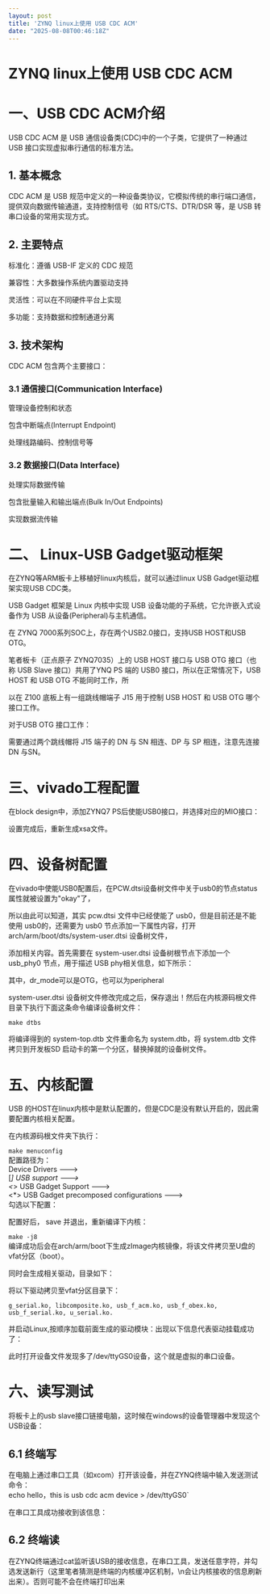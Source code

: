 ```yaml
---
layout: post
title: 'ZYNQ linux上使用 USB CDC ACM'
date: "2025-08-08T00:46:18Z"
---
```

ZYNQ linux上使用 USB CDC ACM
=========================

一、USB CDC ACM介绍
===============

USB CDC ACM 是 USB 通信设备类(CDC)中的一个子类，它提供了一种通过 USB 接口实现虚拟串行通信的标准方法。

1\. 基本概念
--------

CDC ACM 是 USB 规范中定义的一种设备类协议，它模拟传统的串行端口通信，提供双向数据传输通道，支持控制信号（如 RTS/CTS、DTR/DSR 等，是 USB 转串口设备的常用实现方式。

2\. 主要特点
--------

标准化：遵循 USB-IF 定义的 CDC 规范

兼容性：大多数操作系统内置驱动支持

灵活性：可以在不同硬件平台上实现

多功能：支持数据和控制通道分离

3\. 技术架构
--------

CDC ACM 包含两个主要接口：

### 3.1 通信接口(Communication Interface)

管理设备控制和状态

包含中断端点(Interrupt Endpoint)

处理线路编码、控制信号等

### 3.2 数据接口(Data Interface)

处理实际数据传输

包含批量输入和输出端点(Bulk In/Out Endpoints)

实现数据流传输

二、 Linux-USB Gadget驱动框架
=======================

在ZYNQ等ARM板卡上移植好linux内核后，就可以通过linux USB Gadget驱动框架实现USB CDC类。

USB Gadget 框架是 Linux 内核中实现 USB 设备功能的子系统，它允许嵌入式设备作为 USB 从设备(Peripheral)与主机通信。

在 ZYNQ 7000系列SOC上，存在两个USB2.0接口，支持USB HOST和USB OTG。

笔者板卡（正点原子 ZYNQ7035）上的 USB HOST 接口与 USB OTG 接口（也称 USB Slave 接口）共用了YNQ PS 端的 USB0 接口，所以在正常情况下，USB HOST 和 USB OTG 不能同时工作，所

以在 Z100 底板上有一组跳线帽端子 J15 用于控制 USB HOST 和 USB OTG 哪个接口工作。

对于USB OTG 接口工作：

需要通过两个跳线帽将 J15 端子的 DN 与 SN 相连、DP 与 SP 相连，注意先连接 DN 与SN。

三、vivado工程配置
============

在block design中，添加ZYNQ7 PS后使能USB0接口，并选择对应的MIO接口：  
  
  
设置完成后，重新生成xsa文件。

四、设备树配置
=======

在vivado中使能USB0配置后，在PCW.dtsi设备树文件中关于usb0的节点status 属性就被设置为"okay"了，

所以由此可以知道，其实 pcw.dtsi 文件中已经使能了 usb0，但是目前还是不能使用 usb0的，还需要为 usb0 节点添加一下属性内容，打开 arch/arm/boot/dts/system-user.dtsi 设备树文件，

添加相关内容。首先需要在 system-user.dtsi 设备树根节点下添加一个 usb\_phy0 节点，用于描述 USB phy相关信息，如下所示：

其中，dr\_mode可以是OTG，也可以为peripheral

system-user.dtsi 设备树文件修改完成之后，保存退出！然后在内核源码根文件目录下执行下面这条命令编译设备树文件：

`make dtbs`

将编译得到的 system-top.dtb 文件重命名为 system.dtb，将 system.dtb 文件拷贝到开发板SD 启动卡的第一个分区，替换掉就的设备树文件。

五、内核配置
======

USB 的HOST在linux内核中是默认配置的，但是CDC是没有默认开启的，因此需要配置内核相关配置。

在内核源码根文件夹下执行：

`make menuconfig`  
配置路径为：  
Device Drivers --->  
\[_\] USB support --->  
<_\> USB Gadget Support --->  
<\*> USB Gadget precomposed configurations --->  
勾选以下配置：  

配置好后， save 并退出，重新编译下内核：

`make -j8`  
编译成功后会在arch/arm/boot下生成zImage内核镜像，将该文件拷贝至U盘的vfat分区（boot）。

同时会生成相关驱动，目录如下：  
  
将以下驱动拷贝至vfat分区目录下：

`g_serial.ko, libcomposite.ko, usb_f_acm.ko, usb_f_obex.ko, usb_f_serial.ko, u_serial.ko.`

并启动Linux,按顺序加载前面生成的驱动模块：出现以下信息代表驱动挂载成功了：

此时打开设备文件发现多了/dev/ttyGS0设备，这个就是虚拟的串口设备。  

六、读写测试
======

将板卡上的usb slave接口链接电脑，这时候在windows的设备管理器中发现这个USB设备：  

6.1 终端写
-------

在电脑上通过串口工具（如xcom）打开该设备，并在ZYNQ终端中输入发送测试命令：  
echo hello，this is usb cdc acm device > /dev/ttyGS0\`

在串口工具成功接收到该信息：  

6.2 终端读
-------

在ZYNQ终端通过cat监听该USB的接收信息，在串口工具，发送任意字符，并勾选发送新行（这里笔者猜测是终端的内核缓冲区机制，\\n会让内核接收的信息刷新出来）。否则可能不会在终端打印出来